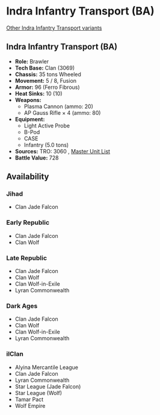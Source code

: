 # Indra Infantry Transport (BA) 

[Other Indra Infantry Transport variants](../indra_infantry_transport.md) 

## Indra Infantry Transport (BA) 

- **Role:** Brawler 
- **Tech Base:** Clan (3069) 
- **Chassis:** 35 tons Wheeled 
- **Movement:** 5 / 8, Fusion 
- **Armor:** 96 (Ferro Fibrous) 
- **Heat Sinks:** 10 (10) 
- **Weapons:** 
  - Plasma Cannon (ammo: 20) 
  - AP Gauss Rifle × 4 (ammo: 80) 
- **Equipment:** 
  - Light Active Probe 
  - B-Pod 
  - CASE 
  - Infantry (5.0 tons) 
- **Sources:** TRO: 3060 , [Master Unit List](http://masterunitlist.info/Unit/Details/1612) 
- **Battle Value:** 728 

## Availability 

### Jihad 

- Clan Jade Falcon 

### Early Republic 

- Clan Jade Falcon 
- Clan Wolf 

### Late Republic 

- Clan Jade Falcon 
- Clan Wolf 
- Clan Wolf-in-Exile 
- Lyran Commonwealth 

### Dark Ages 

- Clan Jade Falcon 
- Clan Wolf 
- Clan Wolf-in-Exile 
- Lyran Commonwealth 

### ilClan 

- Alyina Mercantile League 
- Clan Jade Falcon 
- Lyran Commonwealth 
- Star League (Jade Falcon) 
- Star League (Wolf) 
- Tamar Pact 
- Wolf Empire 

